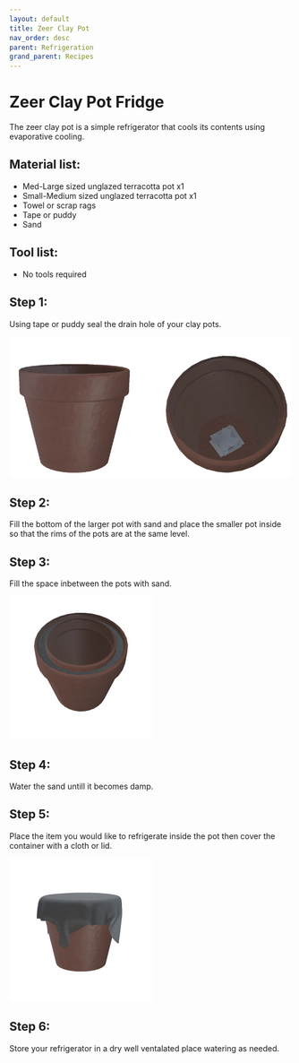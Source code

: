 ```yaml
---
layout: default
title: Zeer Clay Pot
nav_order: desc
parent: Refrigeration
grand_parent: Recipes
---
```


# Zeer Clay Pot Fridge

The zeer clay pot is a simple refrigerator that cools its contents using evaporative cooling.

## Material list:

* Med-Large sized unglazed terracotta pot x1
* Small-Medium sized unglazed terracotta pot x1
* Towel or scrap rags
* Tape or puddy
* Sand

## Tool list:

* No tools required

## Step 1:

Using tape or puddy seal the drain hole of your clay pots.

![](assets/images/open-permaculture-zeer-pot-step-1.jpg)

## Step 2:

Fill the bottom of the larger pot with sand and place the smaller pot inside so that the rims of the pots are at the same level.

## Step 3:

Fill the space inbetween the pots with sand.

![](assets/images/open-permaculture-zeer-pot-step-3.jpg)

## Step 4:

Water the sand untill it becomes damp.

## Step 5:

Place the item you would like to refrigerate inside the pot then cover the container with a cloth or lid.

![](assets/images/open-permaculture-zeer-pot-step-5.jpg)

## Step 6:

Store your refrigerator in a dry well ventalated place watering as needed.
